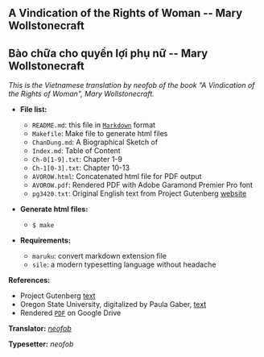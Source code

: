 ## A Vindication of the Rights of Woman -- Mary Wollstonecraft

## Bào chữa cho quyền lợi phụ nữ -- Mary Wollstonecraft

_This is the Vietnamese translation by neofob of the book
"A Vindication of the Rights of Woman", Mary Wollstonecraft._

*   **File list:**

    *   `README.md`: this file in [`Markdown`][0] format
    *   `Makefile`: Make file to generate html files
    *   `ChanDung.md`:  A Biographical Sketch of 
    *   `Index.md`: Table of Content
    *   `Ch-0[1-9].txt`: Chapter 1-9
    *   `Ch-1[0-3].txt`: Chapter 10-13
    *   `AVOROW.html`: Concatenated html file for PDF output
    *   `AVOROW.pdf`: Rendered PDF with Adobe Garamond Premier Pro font
    *   `pg3420.txt`: Original English text from Project Gutenberg [website][2]

*   **Generate html files:**

    *    `$ make`

*   **Requirements:**

    *    `maruku`: convert markdown extension file
    *    `sile`: a modern typesetting language without headache

**References:**
* Project Gutenberg [text][2]
* Oregon State University, digitalized by Paula Gaber, [text][3]
* Rendered [`PDF`][4] on Google Drive

**Translator:** [_neofob_][1]

**Typesetter:** _neofob_

[0]: http://en.wikipedia.org/wiki/Markdown "Markdown"
[1]: https://github.com/neofob "neofob"
[2]: http://www.gutenberg.org/cache/epub/3420/pg3420.txt "English Text"
[3]: http://oregonstate.edu/instruct/phl302/texts/wollstonecraft/woman-a.html
[4]: https://drive.google.com/open?id=0B9AhIOpYKcnxZ2dSaFpoOE9GQXM

